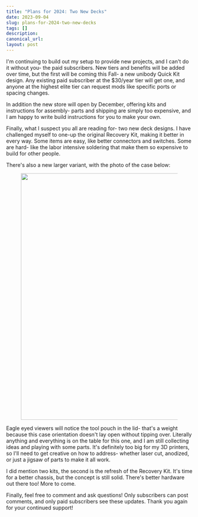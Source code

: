 ```yaml
---
title: "Plans for 2024: Two New Decks"
date: 2023-09-04
slug: plans-for-2024-two-new-decks
tags: []
description: 
canonical_url: 
layout: post
---
```

<p>I'm continuing to build out my setup to provide new projects, and I can't do it without you- the paid subscribers.  New tiers and benefits will be added over time, but the first will be coming this Fall- a new unibody Quick Kit design.  Any existing paid subscriber at the $30/year tier will get one, and anyone at the highest elite tier can request mods like specific ports or spacing changes.</p><p>In addition the new store will open by December, offering kits and instructions for assembly- parts and shipping are simply too expensive, and I am happy to write build instructions for you to make your own.</p><p>Finally, what I suspect you all are reading for- two new deck designs.  I have challenged myself to one-up the original Recovery Kit, making it better in every way.  Some items are easy, like better connectors and switches.  Some are hard- like the labor intensive soldering that make them so expensive to build for other people.</p><p>There's also a new larger variant, with the photo of the case below:</p><figure class="kg-card kg-image-card"><img src="__GHOST_URL__/content/images/2023/09/DSC00005.jpg" class="kg-image" alt="" loading="lazy" width="1000" height="667" srcset="__GHOST_URL__/content/images/size/w600/2023/09/DSC00005.jpg 600w, __GHOST_URL__/content/images/2023/09/DSC00005.jpg 1000w" sizes="(min-width: 720px) 720px"></figure><p>Eagle eyed viewers will notice the tool pouch in the lid- that's a weight because this case orientation doesn't lay open without tipping over.  Literally anything and everything is on the table for this one, and I am still collecting ideas and playing with some parts.  It's definitely too big for my 3D printers, so I'll need to get creative on how to address- whether laser cut, anodized, or just a jigsaw of parts to make it all work.</p><p>I did mention two kits, the second is the refresh of the Recovery Kit.  It's time for a better chassis, but the concept is still solid.  There's better hardware out there too!  More to come.</p><p>Finally, feel free to comment and ask questions!  Only subscribers can post comments, and only paid subscribers see these updates.  Thank you again for your continued support!</p>
